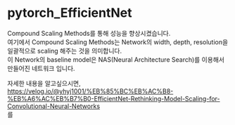 # pytorch_EfficientNet

Compound Scaling Methods를 통해 성능을 향상시켰습니다.  
여기에서 Compound Scaling Methods는 Network의 width, depth, resolution을 일괄적으로 scaling 해주는 것을 의미합니다.  
이 Network의 baseline model은 NAS(Neural Architecture Search)를 이용해서 만들어진 네트워크 입니다.  
  
자세한 내용을 알고싶으시면, https://velog.io/@yhyj1001/%EB%85%BC%EB%AC%B8-%EB%A6%AC%EB%B7%B0-EfficientNet-Rethinking-Model-Scaling-for-Convolutional-Neural-Networks  
를 
